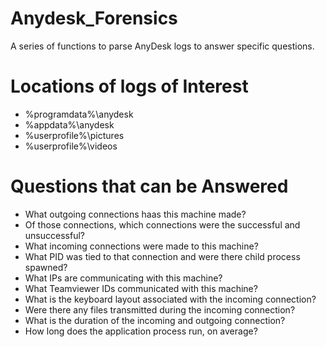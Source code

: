 # Anydesk_Forensics
A series of functions to parse AnyDesk logs to answer specific questions.

# Locations of logs of Interest
* %programdata%\anydesk
* %appdata%\anydesk
* %userprofile%\pictures
* %userprofile%\videos

# Questions that can be Answered
* What outgoing connections haas this machine made?
* Of those connections, which connections were the successful and unsuccessful?
* What incoming connections were made to this machine?
* What PID was tied to that connection and were there child process spawned?
* What IPs are communicating with this machine?
* What Teamviewer IDs communicated with this machine?
* What is the keyboard layout associated with the incoming connection?
* Were there any files transmitted during the incoming connection?
* What is the duration of the incoming and outgoing connection?
* How long does the application process run, on average?

